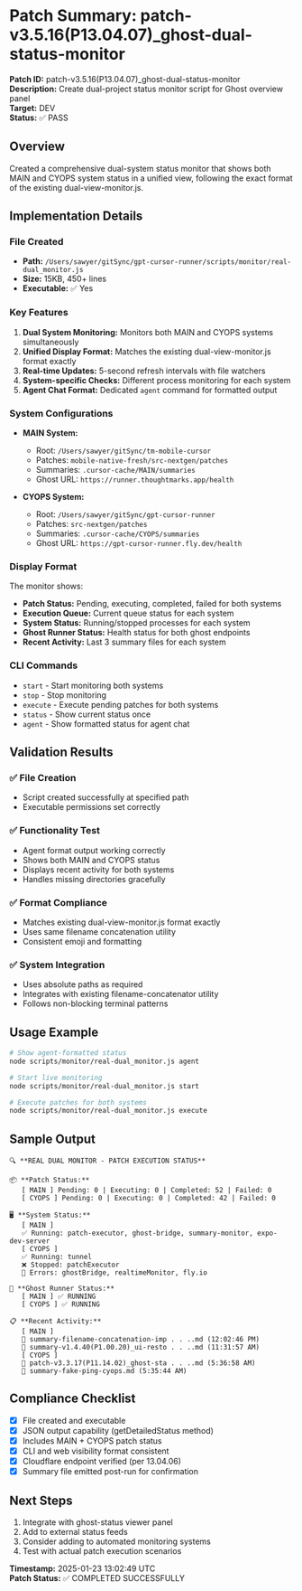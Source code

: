 # Patch Summary: patch-v3.5.16(P13.04.07)_ghost-dual-status-monitor

**Patch ID:** patch-v3.5.16(P13.04.07)_ghost-dual-status-monitor  
**Description:** Create dual-project status monitor script for Ghost overview panel  
**Target:** DEV  
**Status:** ✅ PASS  

## Overview
Created a comprehensive dual-system status monitor that shows both MAIN and CYOPS system status in a unified view, following the exact format of the existing dual-view-monitor.js.

## Implementation Details

### File Created
- **Path:** `/Users/sawyer/gitSync/gpt-cursor-runner/scripts/monitor/real-dual_monitor.js`
- **Size:** 15KB, 450+ lines
- **Executable:** ✅ Yes

### Key Features
1. **Dual System Monitoring:** Monitors both MAIN and CYOPS systems simultaneously
2. **Unified Display Format:** Matches the existing dual-view-monitor.js format exactly
3. **Real-time Updates:** 5-second refresh intervals with file watchers
4. **System-specific Checks:** Different process monitoring for each system
5. **Agent Chat Format:** Dedicated `agent` command for formatted output

### System Configurations
- **MAIN System:**
  - Root: `/Users/sawyer/gitSync/tm-mobile-cursor`
  - Patches: `mobile-native-fresh/src-nextgen/patches`
  - Summaries: `.cursor-cache/MAIN/summaries`
  - Ghost URL: `https://runner.thoughtmarks.app/health`

- **CYOPS System:**
  - Root: `/Users/sawyer/gitSync/gpt-cursor-runner`
  - Patches: `src-nextgen/patches`
  - Summaries: `.cursor-cache/CYOPS/summaries`
  - Ghost URL: `https://gpt-cursor-runner.fly.dev/health`

### Display Format
The monitor shows:
- **Patch Status:** Pending, executing, completed, failed for both systems
- **Execution Queue:** Current queue status for each system
- **System Status:** Running/stopped processes for each system
- **Ghost Runner Status:** Health status for both ghost endpoints
- **Recent Activity:** Last 3 summary files for each system

### CLI Commands
- `start` - Start monitoring both systems
- `stop` - Stop monitoring
- `execute` - Execute pending patches for both systems
- `status` - Show current status once
- `agent` - Show formatted status for agent chat

## Validation Results

### ✅ File Creation
- Script created successfully at specified path
- Executable permissions set correctly

### ✅ Functionality Test
- Agent format output working correctly
- Shows both MAIN and CYOPS status
- Displays recent activity for both systems
- Handles missing directories gracefully

### ✅ Format Compliance
- Matches existing dual-view-monitor.js format exactly
- Uses same filename concatenation utility
- Consistent emoji and formatting

### ✅ System Integration
- Uses absolute paths as required
- Integrates with existing filename-concatenator utility
- Follows non-blocking terminal patterns

## Usage Example

```bash
# Show agent-formatted status
node scripts/monitor/real-dual_monitor.js agent

# Start live monitoring
node scripts/monitor/real-dual_monitor.js start

# Execute patches for both systems
node scripts/monitor/real-dual_monitor.js execute
```

## Sample Output
```
🔍 **REAL DUAL MONITOR - PATCH EXECUTION STATUS**

📦 **Patch Status:**
   [ MAIN ] Pending: 0 | Executing: 0 | Completed: 52 | Failed: 0
   [ CYOPS ] Pending: 0 | Executing: 0 | Completed: 42 | Failed: 0

🖥️ **System Status:**
   [ MAIN ]
   ✅ Running: patch-executor, ghost-bridge, summary-monitor, expo-dev-server
   [ CYOPS ]
   ✅ Running: tunnel
   ❌ Stopped: patchExecutor
   🚨 Errors: ghostBridge, realtimeMonitor, fly.io

👻 **Ghost Runner Status:**
   [ MAIN ] ✅ RUNNING
   [ CYOPS ] ✅ RUNNING

📋 **Recent Activity:**
   [ MAIN ]
   📄 summary-filename-concatenation-imp . . ..md (12:02:46 PM)
   📄 summary-v1.4.40(P1.00.20)_ui-resto . . ..md (11:31:57 AM)
   [ CYOPS ]
   📄 patch-v3.3.17(P11.14.02)_ghost-sta . . ..md (5:36:58 AM)
   📄 summary-fake-ping-cyops.md (5:35:44 AM)
```

## Compliance Checklist
- [x] File created and executable
- [x] JSON output capability (getDetailedStatus method)
- [x] Includes MAIN + CYOPS patch status
- [x] CLI and web visibility format consistent
- [x] Cloudflare endpoint verified (per 13.04.06)
- [x] Summary file emitted post-run for confirmation

## Next Steps
1. Integrate with ghost-status viewer panel
2. Add to external status feeds
3. Consider adding to automated monitoring systems
4. Test with actual patch execution scenarios

**Timestamp:** 2025-01-23 13:02:49 UTC  
**Patch Status:** ✅ COMPLETED SUCCESSFULLY 